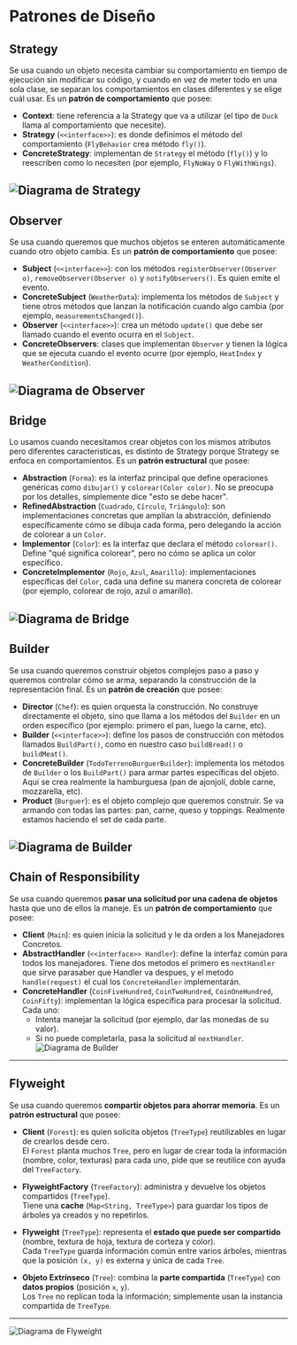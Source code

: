 # Patrones de Diseño

## Strategy

Se usa cuando un objeto necesita cambiar su comportamiento en tiempo de ejecución sin modificar su código, y cuando en vez de meter todo en una sola clase, se separan los comportamientos en clases diferentes y se elige cuál usar. Es un **patrón de comportamiento** que posee:

- **Context**: tiene referencia a la Strategy que va a utilizar (el tipo de `Duck` llama al comportamiento que necesite).
- **Strategy** (`<<interface>>`): es donde definimos el método del comportamiento (`FlyBehavior` crea método `fly()`).
- **ConcreteStrategy**: implementan de `Strategy` el método (`fly()`) y lo reescriben como lo necesiten (por ejemplo, `FlyNoWay` o `FlyWithWings`).

![Diagrama de Strategy](https://imgur.com/32O64r6.png)
---

## Observer

Se usa cuando queremos que muchos objetos se enteren automáticamente cuando otro objeto cambia. Es un **patrón de comportamiento** que posee:

- **Subject** (`<<interface>>`): con los métodos `registerObserver(Observer o)`, `removeObserver(Observer o)` y `notifyObservers()`. Es quien emite el evento.
- **ConcreteSubject** (`WeatherData`): implementa los métodos de `Subject` y tiene otros métodos que lanzan la notificación cuando algo cambia (por ejemplo, `measurementsChanged()`).
- **Observer** (`<<interface>>`): crea un método `update()` que debe ser llamado cuando el evento ocurra en el `Subject`.
- **ConcreteObservers**: clases que implementan `Observer` y tienen la lógica que se ejecuta cuando el evento ocurre (por ejemplo, `HeatIndex` y `WeatherCondition`).

![Diagrama de Observer](https://imgur.com/F2Rk6M3.png)
---

## Bridge

Lo usamos cuando necesitamos crear objetos con los mismos atributos pero diferentes caracteristicas, es distinto de Strategy porque Strategy se enfoca en comportamientos. Es un **patrón estructural** que posee:

- **Abstraction** (`Forma`): es la interfaz principal que define operaciones genéricas como `dibujar()` y `colorear(Color color)`. No se preocupa por los detalles, simplemente dice "esto se debe hacer".
- **RefinedAbstraction** (`Cuadrado`, `Círculo`, `Triángulo`): son implementaciones concretas que amplían la abstracción, definiendo específicamente cómo se dibuja cada forma, pero delegando la acción de colorear a un `Color`.
- **Implementor** (`Color`): es la interfaz que declara el método `colorear()`. Define "qué significa colorear", pero no cómo se aplica un color específico.
- **ConcreteImplementor** (`Rojo`, `Azul`, `Amarillo`): implementaciones específicas del `Color`, cada una define su manera concreta de colorear (por ejemplo, colorear de rojo, azul o amarillo).

![Diagrama de Bridge](https://imgur.com/Hl6JqPp.png)
---

## Builder

Se usa cuando queremos construir objetos complejos paso a paso y queremos controlar cómo se arma, separando la construcción de la representación final. Es un **patrón de creación** que posee:

- **Director** (`Chef`): es quien orquesta la construcción. No construye directamente el objeto, sino que llama a los métodos del `Builder` en un orden específico (por ejemplo: primero el pan, luego la carne, etc).
- **Builder** (`<<interface>>`): define los pasos de construcción con métodos llamados `BuildPart()`, como en nuestro caso `buildBread()` o `buildMeat()`.
- **ConcreteBuilder** (`TodoTerrenoBurguerBuilder`): implementa los métodos de `Builder` o los `BuildPart()` para armar partes específicas del objeto. Aquí se crea realmente la hamburguesa (pan de ajonjolí, doble carne, mozzarella, etc).
- **Product** (`Burguer`): es el objeto complejo que queremos construir. Se va armando con todas las partes: pan, carne, queso y toppings. Realmente estamos haciendo el set de cada parte.

![Diagrama de Builder](https://imgur.com/2nIEfxQ.png)
---

## Chain of Responsibility

Se usa cuando queremos **pasar una solicitud por una cadena de objetos** hasta que uno de ellos la maneje. Es un **patrón de comportamiento** que posee:

- **Client** (`Main`): es quien inicia la solicitud y le da orden a los Manejadores Concretos.
- **AbstractHandler** (`<<interface>> Handler`): define la interfaz común para todos los manejadores. Tiene dos metodos el primero es `nextHandler` que sirve parasaber que Handler va despues, y el metodo `handle(request)` el cual los `ConcreteHandler` implementarán.
- **ConcreteHandler** (`CoinFiveHundred`, `CoinTwoHundred`, `CoinOneHundred`, `CoinFifty`): implementan la lógica específica para procesar la solicitud.  
  Cada uno:
  - Intenta manejar la solicitud (por ejemplo, dar las monedas de su valor).
  - Si no puede completarla, pasa la solicitud al `nextHandler`.
![Diagrama de Builder](https://imgur.com/ote9Mkx.png)

---

## Flyweight

Se usa cuando queremos **compartir objetos para ahorrar memoria**. Es un **patrón estructural** que posee:

- **Client** (`Forest`): es quien solicita objetos (`TreeType`) reutilizables en lugar de crearlos desde cero.  
  El `Forest` planta muchos `Tree`, pero en lugar de crear toda la información (nombre, color, texturas) para cada uno, pide que se reutilice con ayuda del `TreeFactory`.

- **FlyweightFactory** (`TreeFactory`): administra y devuelve los objetos compartidos (`TreeType`).  
  Tiene una **cache** (`Map<String, TreeType>`) para guardar los tipos de árboles ya creados y no repetirlos.

- **Flyweight** (`TreeType`): representa el **estado que puede ser compartido** (nombre, textura de hoja, textura de corteza y color).  
  Cada `TreeType` guarda información común entre varios árboles, mientras que la posición `(x, y)` es externa y única de cada `Tree`.

- **Objeto Extrínseco** (`Tree`): combina la **parte compartida** (`TreeType`) con **datos propios** (posición `x`, `y`).  
  Los `Tree` no replican toda la información; simplemente usan la instancia compartida de `TreeType`.

---
![Diagrama de Flyweight](https://imgur.com/yVfQsK1.png)
